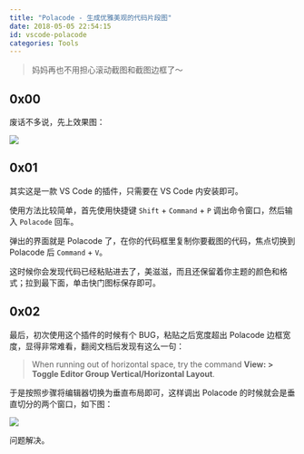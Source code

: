 ```yaml
---
title: "Polacode - 生成优雅美观的代码片段图"
date: 2018-05-05 22:54:15
id: vscode-polacode
categories: Tools
---
```


> 妈妈再也不用担心滚动截图和截图边框了～

## 0x00

废话不多说，先上效果图：

![](/resources/legacy/5b73a517a1dd8.png)

## 0x01

其实这是一款 VS Code 的插件，只需要在 VS Code 内安装即可。

使用方法比较简单，首先使用快捷键 `Shift` + `Command` + `P` 调出命令窗口，然后输入 `Polacode` 回车。

弹出的界面就是 Polacode 了，在你的代码框里复制你要截图的代码，焦点切换到 Polacode 后 `Command` + `V`。

这时候你会发现代码已经粘贴进去了，美滋滋，而且还保留着你主题的颜色和格式；拉到最下面，单击快门图标保存即可。

## 0x02

最后，初次使用这个插件的时候有个 BUG，粘贴之后宽度超出 Polacode 边框宽度，显得非常难看，翻阅文档后发现有这么一句：

> When running out of horizontal space, try the command **View: > Toggle Editor Group Vertical/Horizontal Layout**.

于是按照步骤将编辑器切换为垂直布局即可，这样调出 Polacode 的时候就会是垂直切分的两个窗口，如下图：

![](/resources/legacy/5b73a51c8cd4a.png)

问题解决。

